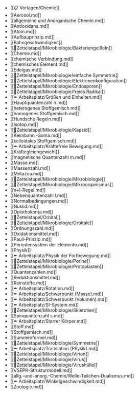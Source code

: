 - [[📋 Vorlagen/Chemie]]
- [[Aerosol.md]]
- [[allgemeine und Anorganische Chemie.md]]
- [[Antioxidans.md]]
- [[Atom.md]]
- [[Aufbauprinzip.md]]
- [[Bahngeschwindigkeit]]
- [[📂Zettelstapel/Mikrobiologie/Bakteriengeißeln]]
- [[Chemie.md]]
- [[chemische Verbindung.md]]
- [[chemisches Element.md]]
- [[Edelgas.md]]
- [[📂Zettelstapel/Mikrobiologie/einfache Symmetrie]]
- [[📂Zettelstapel/Mikrobiologie/Elektronenkonfiguration]]
- [[📂Zettelstapel/Mikrobiologie/Endosporen]]
- [[📂Zettelstapel/Mikrobiologie/freies Radikal]]
- [[✒ Arbeitsplatz/Größen und Einheiten.md]]
- [[Hauptquantenzahl n.md]]
- [[heterogenes Stoffgemisch.md]]
- [[homogenes Stoffgemisch.md]]
- [[Hundsche Regeln.md]]
- [[Isotop.md]]
- [[📂Zettelstapel/Mikrobiologie/Kapsid]]
- [[Keimbahn -Soma.md]]
- [[kolloidales Stoffgemisch.md]]
- [[✒ Arbeitsplatz/Kräftefreie Bewegung.md]]
- [[Kräftegleichgewicht]]
- [[magnetische Quantenzahl m.md]]
- [[Masse.md]]
- [[Massenzahl.md]]
- [[Metazoa.md]]
- [[📂Zettelstapel/Mikrobiologie/Mikrobiologie]]
- [[📂Zettelstapel/Mikrobiologie/Mikroorganismus]]
- [[n+l-Regel.md]]
- [[Nebenquantenzahl l.md]]
- [[Normalbedingungen.md]]
- [[Nuklid.md]]
- [[Opisthokonta.md]]
- [[📂Zettelstapel/Orbital]]
- [[📂Zettelstapel/Mikrobiologie/Orbitale]]
- [[Ordnungszahl.md]]
- [[Oxidationsmittel.md]]
- [[Pauli-Prinzip.md]]
- [[Periodensystem der Elemente.md]]
- [[Physik]]
- [[✒ Arbeitsplatz/Physik der Fortbewegung.md]]
- [[📂Zettelstapel/Mikrobiologie/Porine]]
- [[📂Zettelstapel/Mikrobiologie/Protoplasten]]
- [[Quantenzahlen.md]]
- [[Reduktionsmittel.md]]
- [[Reinstoffe.md]]
- [[✒ Arbeitsplatz/Rotation.md]]
- [[✒ Arbeitsplatz/Schwerpunkt (Masse).md]]
- [[✒ Arbeitsplatz/Schwerpunkt (Volumen).md]]
- [[✒ Arbeitsplatz/SI-System.md]]
- [[📂Zettelstapel/Mikrobiologie/Sklerotien]]
- [[Spinquantenzahl s.md]]
- [[✒ Arbeitsplatz/Starrer Körper.md]]
- [[Stoff.md]]
- [[Stoffgemisch.md]]
- [[Summenformel.md]]
- [[📂Zettelstapel/Mikrobiologie/Symmetrie]]
- [[✒ Arbeitsplatz/Translation (Physik).md]]
- [[📂Zettelstapel/Mikrobiologie/Virion]]
- [[📂Zettelstapel/Mikrobiologie/Virus]]
- [[📂Zettelstapel/Mikrobiologie/Virushülle]]
- [[VSEPR-Strukturmodell.md]]
- [[allg.-und-anorg.-Chemie/Welle-Teilchen-Dualismus.md]]
- [[✒ Arbeitsplatz/Winkelgeschwindigkeit.md]]
- [[Zoologie.md]]